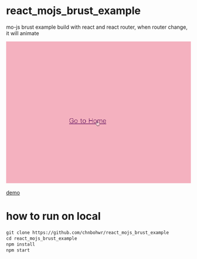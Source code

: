 # react_mojs_brust_example

mo-js brust example build with react and react router, when router change, it will animate

![screenshot](./screenshot.gif)

[demo](https://chnbohwr.github.io/react_mojs_brust_example/#/)

# how to run on local

```
git clone https://github.com/chnbohwr/react_mojs_brust_example
cd react_mojs_brust_example
npm install
npm start
```
